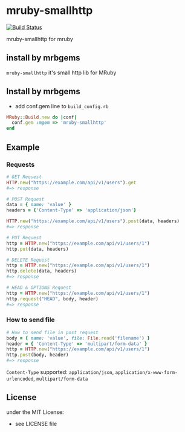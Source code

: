 # mruby-smallhttp   
[![Build Status](https://travis-ci.org/nsheremet/mruby-smallhttp.svg?branch=master)](https://travis-ci.org/nsheremet/mruby-smallhttp)

mruby-smallhttp for mruby
## install by mrbgems

`mruby-smallhttp` it's small http lib for MRuby
## Install by mrbgems
- add conf.gem line to `build_config.rb`

```ruby
MRuby::Build.new do |conf|
  conf.gem :mgem => 'mruby-smallhttp'
end
```

## Example

### Requests
```ruby
# GET Request
HTTP.new("https://example.com/api/v1/users").get
#=> response

# POST Request
data = { name: 'value' }
headers = {'Content-Type' => 'application/json'}

HTTP.new("https://example.com/api/v1/users").post(data, headers)
#=> response

# PUT Request
http = HTTP.new("https://example.com/api/v1/users/1")
http.put(data, headers)

# DELETE Request
http = HTTP.new("https://example.com/api/v1/users/1")
http.delete(data, headers)
#=> response

# HEAD & OPTIONS Request
http = HTTP.new("https://example.com/api/v1/users/1")
http.request("HEAD", body, header)
#=> response
```

### How to send file
```ruby
# How to send file in post request
body = { name: 'value', file: File.read('filename') }
header = { 'Content-Type' => 'multipart/form-data' }
http = HTTP.new("https://example.com/api/v1/users/1")
http.post(body, header)
#=> response
```
`Content-Type` supported: `application/json`, `application/x-www-form-urlencoded`, `multipart/form-data`

## License
under the MIT License:
- see LICENSE file
